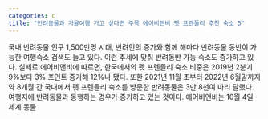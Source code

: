 ```yaml
---
categories: c
title: "반려동물과 가을여행 가고 싶다면 주목 에어비앤비 펫 프렌들리 추천 숙소 5"
---
```

국내 반려동물 인구 1,500만명 시대, 반려인의 증가와 함께 해마다 반려동물 동반이 가능한 여행숙소 검색도 늘고 있다. 이런 추세에 맞춰 반려동반 가능 숙소도 증가하고 있다. 실제로 에어비앤비에 따르면, 한국에서의 펫 프렌들리 숙소 비중은 2019년 2분기 9%보다 3% 포인트 증가해 12%나 됐다. 또한 2021년 11월 초부터 2022년 6월말까지 약 8개월 간 국내에서 펫 프렌들리 숙소를 방문한 반려동물은 3만 8천여 마리 달했다. 여행지에 반려동물과 동행하는 경우가 증가하고 있는 것이다. 에어비앤비는 10월 4일 세계 동물